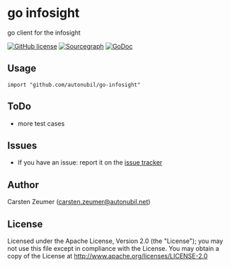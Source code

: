 # go infosight

go client for the infosight 

[![GitHub license](https://img.shields.io/github/license/xanzy/go-gitlab.svg)](https://github.com/autonubil/go-infosight/blob/master/LICENSE)
[![Sourcegraph](https://sourcegraph.com/github.com/autonubil/go-infosight/-/badge.svg)](https://sourcegraph.com/github.com/autonubil/go-infosight?badge)
[![GoDoc](https://godoc.org/github.com/autonubil/go-infosight?status.svg)](https://godoc.org/github.com/autonubil/go-infosight)



## Usage

```
import "github.com/autonubil/go-infosight"
```


## ToDo

- more test cases

## Issues

- If you have an issue: report it on the [issue tracker](https://github.com/autonubil/go-infosight/issues)

## Author

Carsten Zeumer (<carsten.zeumer@autonubil.net>)

## License

Licensed under the Apache License, Version 2.0 (the "License"); you may not use this file except in compliance with the License. You may obtain a copy of the License at <http://www.apache.org/licenses/LICENSE-2.0>
